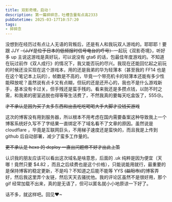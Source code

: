 ```yaml
---
title: 双影奇境，启动！
description: 第一篇碎碎念，吐槽含量有点高2333
pubDatetime: 2025-03-17T10:57:20
tags: 
- 碎碎念
---
```


没想到在经历过有点让人无语的背叛后，还是有人和我玩双人游戏的。耶耶耶！要跟  JJY  ~~（JJY是位于日本的低频报时信号电台的呼号）~~一起玩《双影奇境》，听好多 up 主说这游戏是真好玩，可以说没有 gta6 的话，包最佳年度游戏的。不知道在玩过前作《双人成行》的情况下，我又能否玩的尽兴。我现在还能回忆起之前玩的时候还没买现在这个游戏本，用的还是我弟的华为轻薄本（甚至我的 FF14 也是在这个笔记本上玩的），帧数是不高的，毕竟一个带亮机卡的轻薄本还能有多少性能释放呢？虽然说有点卡又有点糊，但玩的还是还开心的，我也不是什么游戏新手，基本没有卡过关，但手残还是蛮手残的。看来我还是多攒点钱，以防不时之需，和我弟的密室逃脱也得等等生活费了，不然我真的要每天吃盒饭了，555😢。

~~才不承认是因为买了太多东西和出去吃吃喝喝大手大脚才没钱买游戏~~

这次的博客没有用到服务器，所以根本不用考虑在国内需要备案这种导致我上一个博客系统好久写不了字结果一直绑定不了域名看不了文章的原因。虽然说是 cloudflare ，毕竟是互联网巨头，不用梯子速度还是蛮快的，而且我是上传到 github 后自动部署，减少了蛮多工作量的。

~~更不承认是 hexo 的 deploy 一直出问题修不好才出此上策~~

认识我的朋友应该可以看出这次域名是啥意思，后面的 .uk 纯粹是因为便宜（天哪！竟然只要 $4.82 ，而且之后续费也是这个价格），只能说能用就行，最重要的是保持博客的稳定更新，不是吗？不知道之后能不能等  YYS  ~~(益阳市)~~的博客弄好，然后我这里弄个友链，然后天天去骚扰他。我的评论区虽然不是很好用，那个 gif 经常加载不出来，真的是无语了，但可以匿名就小小地原谅一下好了。

话不多，就这样吧。回见❤~

